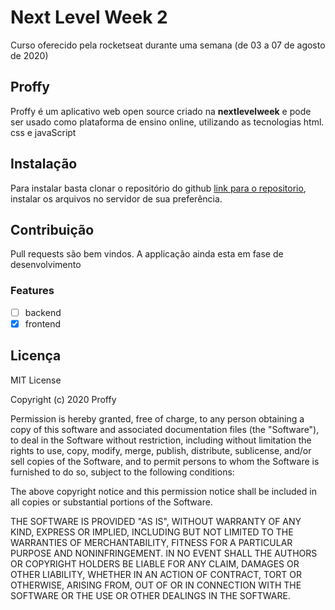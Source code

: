 # Next Level Week 2
 Curso oferecido pela rocketseat durante uma semana (de 03 a 07 de agosto de 2020)

 ## Proffy


Proffy é um aplicativo web open source criado na **nextlevelweek** e pode ser usado como plataforma de ensino online, utilizando as tecnologias html. css e javaScript

## Instalação

Para instalar basta clonar o repositório do github [link para o repositorio](https://github.com/michaelhion/Next-Level-Week), instalar os arquivos no servidor de sua preferência.


## Contribuição
Pull requests são bem vindos. A applicação ainda esta em fase de desenvolvimento

### Features


- [ ] backend
- [x] frontend

## Licença
MIT License

Copyright (c) 2020 Proffy

Permission is hereby granted, free of charge, to any person obtaining a copy
of this software and associated documentation files (the "Software"), to deal
in the Software without restriction, including without limitation the rights
to use, copy, modify, merge, publish, distribute, sublicense, and/or sell
copies of the Software, and to permit persons to whom the Software is
furnished to do so, subject to the following conditions:

The above copyright notice and this permission notice shall be included in all
copies or substantial portions of the Software.

THE SOFTWARE IS PROVIDED "AS IS", WITHOUT WARRANTY OF ANY KIND, EXPRESS OR
IMPLIED, INCLUDING BUT NOT LIMITED TO THE WARRANTIES OF MERCHANTABILITY,
FITNESS FOR A PARTICULAR PURPOSE AND NONINFRINGEMENT. IN NO EVENT SHALL THE
AUTHORS OR COPYRIGHT HOLDERS BE LIABLE FOR ANY CLAIM, DAMAGES OR OTHER
LIABILITY, WHETHER IN AN ACTION OF CONTRACT, TORT OR OTHERWISE, ARISING FROM,
OUT OF OR IN CONNECTION WITH THE SOFTWARE OR THE USE OR OTHER DEALINGS IN THE
SOFTWARE.
